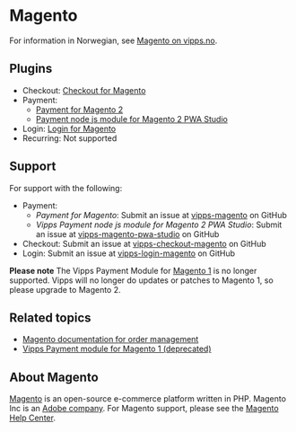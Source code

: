 <!-- START_METADATA
---
hide_table_of_contents: true
pagination_next: null
pagination_prev: null
---
END_METADATA -->

# Magento

For information in Norwegian, see [Magento on vipps.no](https://www.vipps.no/produkter-og-tjenester/bedrift/ta-betalt-paa-nett/ta-betalt-paa-nett/magento/).

## Plugins

* Checkout: [Checkout for Magento](https://developer.vippsmobilepay.com/docs/plugins-ext/checkout-magento)
* Payment:
  * [Payment for Magento 2](https://developer.vippsmobilepay.com/docs/plugins-ext/magento/)
  * [Payment node js module for Magento 2 PWA Studio](https://developer.vippsmobilepay.com/docs/plugins-ext/magento-pwa-studio/)
* Login: [Login for Magento](https://developer.vippsmobilepay.com/docs/plugins-ext/login-magento/)
* Recurring: Not supported

## Support

For support with the following:

* Payment:
  * *Payment for Magento*: Submit an issue at [vipps-magento](https://github.com/vippsas/vipps-magento) on GitHub
  * *Vipps Payment node js module for Magento 2 PWA Studio*: Submit an issue at [vipps-magento-pwa-studio](https://github.com/vippsas/vipps-magento-pwa-studio) on GitHub
* Checkout: Submit an issue at [vipps-checkout-magento](https://github.com/vippsas/vipps-checkout-magento) on GitHub
* Login: Submit an issue at [vipps-login-magento](https://github.com/vippsas/vipps-login-magento) on GitHub

**Please note** The Vipps Payment Module for [Magento 1](https://github.com/vippsas/vipps-magento-v1) is no longer supported. Vipps will no longer do updates or patches to Magento 1, so please upgrade to Magento 2.

## Related topics

* [Magento documentation for order management](https://docs.magento.com/m2/ce/user_guide/sales/order-management.html)
* [Vipps Payment module for Magento 1 (deprecated)](https://github.com/vippsas/vipps-magento-v1)

## About Magento

[Magento](https://magento.com) is an open-source e-commerce platform written in PHP.
Magento Inc is an [Adobe company](https://business.adobe.com/products/magento/magento-commerce.html).
For Magento support, please see the [Magento Help Center](https://support.magento.com/hc/en-us).
